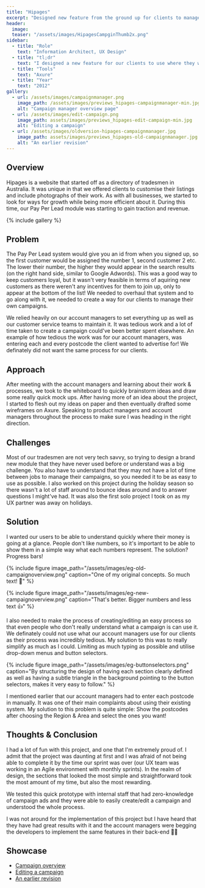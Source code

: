 ```yaml
---
title: "Hipages"
excerpt: "Designed new feature from the ground up for clients to manage their own ad campaigns"
header:
  image:
  teaser: "/assets/images/HipagesCampginThumb2x.png"
sidebar:
  - title: "Role"
    text: "Information Architect, UX Design"
  - title: "tl;dr"
    text: "I designed a new feature for our clients to use where they were able to manage/edit their own campaigns that was so intuitive to use, our own account managers wanted it in their back-end system! 😊"
  - title: "Tools"
    text: "Axure"
  - title: "Year"
    text: "2012"
gallery:
  - url: /assets/images/campaignmanager.png
    image_path: /assets/images/previews_hipages-campaignmanager-min.jpg
    alt: "Campaign manager overview page"
  - url: /assets/images/edit-campaign.png
    image_path: assets/images/previews_hipages-edit-campaign-min.jpg
    alt: "Editing a campaign"
  - url: /assets/images/oldversion-hipages-campaignmanager.jpg
    image_path: assets/images/previews_hipages-old-campaignmanager.jpg
    alt: "An earlier revision"
---
```


## Overview
Hipages is a website that started off as a directory of tradesmen in Australia. It was unique in that we offered clients to customise their listings and include photographs of their work. As with all businesses, we started to look for ways for growth while being more efficient about it. During this time, our Pay Per Lead module was starting to gain traction and revenue.

{% include gallery %}

## Problem
The Pay Per Lead system would give you an id from when you signed up, so the first customer would be assigned the number 1, second customer 2 etc. The lower their number, the higher they would appear in the search results (on the right hand side, similar to Google Adwords). This was a good way to keep customers loyal, but it wasn't very feasible in terms of aquiring new customers as there weren't any incentives for them to join up, only to appear at the bottom of the list! We needed to overhaul that system and to go along with it, we needed to create a way for our clients to manage their own campaigns.

We relied heavily on our account managers to set everything up as well as our customer service teams to maintain it. It was tedious work and a lot of time taken to create a campaign could've been better spent elsewhere. An example of how tedious the work was for our account managers, was entering each and every postcode the client wanted to advertise for! We definately did not want the same process for our clients.

## Approach
After meeting with the account managers and learning about their work & processes, we took to the whiteboard to quickly brainstorm ideas and draw some really quick mock ups. After having more of an idea about the project, I started to flesh out my ideas on paper and then eventually drafted some wireframes on Axure. Speaking to product managers and account managers throughout the process to make sure I was heading in the right direction.

## Challenges
Most of our tradesmen are not very tech savvy, so trying to design a brand new module that they have never used before or understand was a big challenge. You also have to understand that they may not have a lot of time between jobs to manage their campaigns, so you needed it to be as easy to use as possible. I also worked on this project during the holiday season so there wasn't a lot of staff around to bounce ideas around and to answer questions I might've had. It was also the first solo project I took on as my UX partner was away on holidays.

## Solution
I wanted our users to be able to understand quickly where their money is going at a glance. People don't like numbers, so it's important to be able to show them in a simple way what each numbers represent. The solution? Progress bars!

{% include figure image_path="/assets/images/eg-old-campaignoverview.png" caption="One of my original concepts. So much text! 🤪" %}

{% include figure image_path="/assets/images/eg-new-campaignoverview.png" caption="That's better. Bigger numbers and less text 👍" %}

I also needed to make the process of creating/editing an easy process so that even people who don't really understand what a campaign is can use it. We definately could not use what our account managers use for our clients as their process was incredibly tedious. My solution to this was to really simplify as much as I could. Limiting as much typing as possible and utilise drop-down menus and button selectors.

{% include figure image_path="/assets/images/eg-buttonselectors.png" caption="By structuring the design of having each section clearly defined as well as having a subtle triangle in the background pointing to the button selectors, makes it very easy to follow." %}

I mentioned earlier that our account managers had to enter each postcode in manually. It was one of their main complaints about using their existing system. My solution to this problem is quite simple: Show the postcodes after choosing the Region & Area and select the ones you want!

## Thoughts & Conclusion
I had a lot of fun with this project, and one that I'm extremely proud of. I admit that the project was daunting at first and I was afraid of not being able to complete it by the time our sprint was over (our UX team was working in an Agile environment with monthly sprints). In the realm of design, the sections that looked the most simple and straightforward took the most amount of my time, but also the most rewarding.

We tested this quick prototype with internal staff that had zero-knowledge of campaign ads and they were able to easily create/edit a campaign and understood the whole process.

I was not around for the implementation of this project but I have heard that they have had great results with it and the account managers were begging the developers to implement the same features in their back-end 🥰😊

## Showcase
<ul>
  <li><a href="http://bit.ly/2k23p5o" target="_blank">Campaign overview</a></li>
  <li><a href="http://bit.ly/2lJjpcY" target="_blank">Editing a campaign</a></li>
  <li><a href="http://bit.ly/2m5FEdw" target="_blank">An earlier revision</a></li>
</ul>
